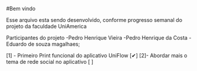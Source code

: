 #Bem vindo

Esse arquivo esta sendo desenvolvido, conforme progresso semanal do projeto da faculdade UniAmerica

Participantes do projeto
-Pedro Henrique Vieira
-Pedro Henrique da Costa
-Eduardo de souza magalhaes;

[1] - Primeiro Print funcional do aplicativo UniFlow [✔]
[2]- Abordar mais o tema de rede social no aplicativo [ ]